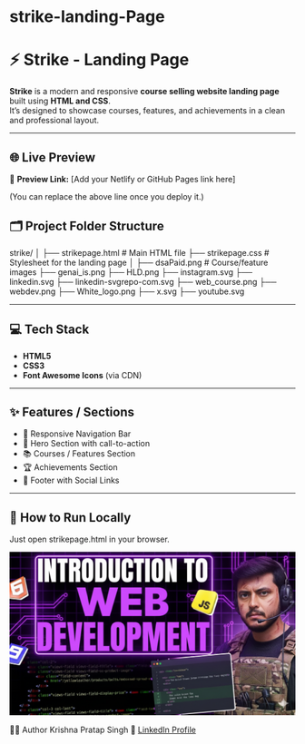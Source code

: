 # strike-landing-Page
# ⚡ Strike - Landing Page

**Strike** is a modern and responsive **course selling website landing page** built using **HTML and CSS**.  
It’s designed to showcase courses, features, and achievements in a clean and professional layout.

---

## 🌐 Live Preview

🚀 **Preview Link:** [Add your Netlify or GitHub Pages link here]  

(You can replace the above line once you deploy it.)



## 🗂️ Project Folder Structure

strike/
│
├── strikepage.html # Main HTML file
├── strikepage.css # Stylesheet for the landing page
│
├── dsaPaid.png # Course/feature images
├── genai_is.png
├── HLD.png
├── instagram.svg
├── linkedin.svg
├── linkedin-svgrepo-com.svg
├── web_course.png
├── webdev.png
├── White_logo.png
├── x.svg
├── youtube.svg


---

## 💻 Tech Stack

- **HTML5**
- **CSS3**
- **Font Awesome Icons** (via CDN)

---

## ✨ Features / Sections

- 🧭 Responsive Navigation Bar  
- 🎯 Hero Section with call-to-action  
- 📚 Courses / Features Section  
- 🏆 Achievements Section  
- 👣 Footer with Social Links  

---

## 🚀 How to Run Locally

Just open strikepage.html in your browser.

![Strike Landing Page Preview](./web_course.png)

👨‍💻 Author
Krishna Pratap Singh
🔗 [LinkedIn Profile](https://www.linkedin.com/in/krishna-pratap-singh-471354381?utm_source=share&utm_campaign=share_via&utm_content=profile&utm_medium=android_app)








